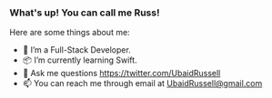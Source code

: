 ### What's up! You can call me Russ!


Here are some things about me:

- 🔭 I’m a Full-Stack Developer.
- 📦 I’m currently learning Swift.
- 💬 Ask me questions https://twitter.com/UbaidRussell
- 📫 You can reach me through email at UbaidRussell@gmail.com


